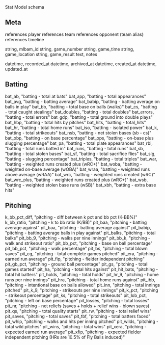 Stat Model schema
    
## Meta

references player
references team
references opponent (team alias)
references timeline

string, mlbam_id
string, game_number
string, game_time
string, game_location
string, game_result
text, notes

datetime, recorded_at
datetime, archived_at
datetime, created_at
datetime, updated_at

## Batting

bat_ab, "batting - total at bats"
bat_app, "batting - total appearances"
bat_avg, "batting - batting average"
bat_babip, "batting - batting average on balls in play"
bat_bb, "batting - total base on balls (walks)"
bat_cs, "batting - total caught stealings"
bat_doubles, "batting - total doubles"
bat_errors, "batting - total errors"
bat_gdp, "batting - total ground into double plays"
bat_hbp, "batting - total hits by pitches"
bat_hits, "batting - total_hits"
bat_hr, "batting - total home runs"
bat_iso, "batting - isolated power"
bat_k, "batting - total strikeouts"
bat_nsb, "batting - net stolen bases (sb - cs)"
bat_obp, "batting - on base percentage"
bat_ops, "batting - on-base plus slugging percentage"
bat_pa, "batting - total plate appearances"
bat_rbi, "batting - total runs batted in"
bat_runs, "batting - total runs"
bat_sb, "batting - total stolen bases"
bat_sf, "batting - total sacrifice flies"
bat_slg, "batting - slugging percentage"
bat_triples, "batting - total triples"
bat_war, "batting - weighted runs created plus (wRC+)"
bat_woba, "batting - weighted on-base average (wOBA)"
bat_wraa, "batting - weighted runs above average (wRAA)"
bat_wrc, "batting - weighted runs created (wRC)"
bat_wrc_plus, "batting - weighted runs created plus (wRC+)"
bat_wsb, "batting - weighted stolen base runs (wSB)"
bat_xbh, "batting - extra base hits"

## Pitching

k_bb_pct_diff, "pitching - diff between k pct and bb pct (K-BB%)"
k_bb_ratio, "pitching - k to bb ratio (K/BB)"
pit_baa, "pitching - batting average against"
pit_baa, "pitching - batting average against"
pit_babip, "pitching - batting average balls in play against"
pit_balks, "pitching - total balks"
pit_bb_9, "pitching - walks per nine innings"
pit_bb_k, "pitching - walk and strikeout ratio"
pit_bb_pct, "pitching - base on ball percentage"
pit_bb_pct, "pitching - walk percentage"
pit_bs, "pitching - total blown saves"
pit_cg, "pitching - total complete games pitched"
pit_era, "pitching - earned run average"
pit_fip, "pitching - fielder independent pitching"
pit_gb_pct, "pitching - ground ball percentage"
pit_gs, "pitching - total games started"
pit_ha, "pitching - total hits against"
pit_hit_bats, "pitching - total hit batters"
pit_holds, "pitching - total holds"
pit_hr_9, "pitching - home runs per nine innings"
pit_hra, "pitching - total home runs against"
pit_ibb, "pitching - intentional base on balls allowed"
pit_inn, "pitching - total innings pitched"
pit_k_9, "pitching - strikeouts per nine innings"
pit_k_pct, "pitching - strikeout percentage"
pit_ks, "pitching - total strikeouts"
pit_lob_pct, "pitching - left on base percentage"
pit_losses, "pitching - total losses"
pit_nr, "pitching - net reliefs (saves + holds + relief wins - blown saves)
pit_qs, "pitching - total quality starts"
pit_rw, "pitching - total relief wins"
pit_saves, "pitching - total saves"
pit_tbf, "pitching - total batters faced"
pit_whip, "pitching - walks and hits per inning pitched"
pit_wilds, "pitching - total wild pitches"
pit_wins, "pitching - total wins"
pit_xera, "pitching - expected earned run average"
pit_xfip, "pitching - expected fielder independent pitching (HRs are 10.5% of Fly Balls induced)"
  
